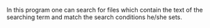 In this program one can search for files which contain the text of the searching term and match the search conditions he/she sets. 
